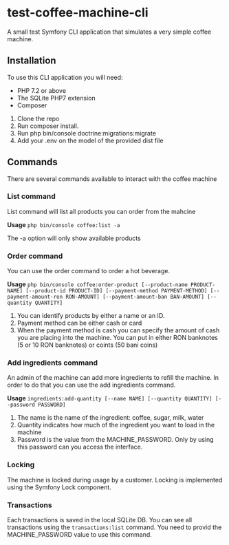 # test-coffee-machine-cli
A small test Symfony CLI application that simulates a very simple coffee machine.

## Installation
To use this CLI application you will need:
* PHP 7.2 or above
* The SQLite PHP7 extension
* Composer

1. Clone the repo
2. Run composer install.
3. Run php bin/console doctrine:migrations:migrate
4. Add your .env on the model of the provided dist file

## Commands

There are several commands available to interact with the coffee machine

### List command

List command will list all products you can order from the mahcine

**Usage**
`php bin/console coffee:list -a`

The -a option will only show available products

### Order command

You can use the order command to order a hot beverage. 

**Usage** `php bin/console coffee:order-product [--product-name PRODUCT-NAME] [--product-id PRODUCT-ID] [--payment-method PAYMENT-METHOD] [--payment-amount-ron RON-AMOUNT] [--payment-amount-ban BAN-AMOUNT] [--quantity QUANTITY]`

1. You can identify products by either a name or an ID.
2. Payment method can be either cash or card
3. When the payment method is cash you can specify the amount of cash you are placing into the machine. You can put in either RON banknotes (5 or 10 RON banknotes) or coints (50 bani coins)

### Add ingredients command

An admin of the machine can add more ingredients to refill the machine. In order to do that you can use the add ingredients command.

**Usage** `ingredients:add-quantity [--name NAME] [--quantity QUANTITY] [--password PASSWORD]` 

1. The name is the name of the ingredient: coffee, sugar, milk, water
2. Quantity indicates how much of the ingredient you want to load in the machine
3. Password is the value from the MACHINE_PASSWORD. Only by using this password can you access the interface.

### Locking

The machine is locked during usage by a customer. Locking is implemented using the Symfony Lock component.

### Transactions

Each transactions is saved in the local SQLite DB. You can see all transactions using the `transactions:list` command. You need to provid the MACHINE_PASSWORD value to use this command.
